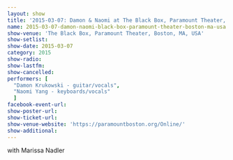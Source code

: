 ```yaml
---
layout: show
title: '2015-03-07: Damon & Naomi at The Black Box, Paramount Theater, Boston, MA, USA'
name: 2015-03-07-damon-naomi-black-box-paramount-theater-boston-ma-usa
show-venue: 'The Black Box, Paramount Theater, Boston, MA, USA'
show-setlist: 
show-date: 2015-03-07
category: 2015
show-radio: 
show-lastfm: 
show-cancelled: 
performers: [
  "Damon Krukowski - guitar/vocals",
  "Naomi Yang - keyboards/vocals"
  ]
facebook-event-url: 
show-poster-url: 
show-ticket-url: 
show-venue-website: 'https://paramountboston.org/Online/'
show-additional: 
---
```

with Marissa Nadler